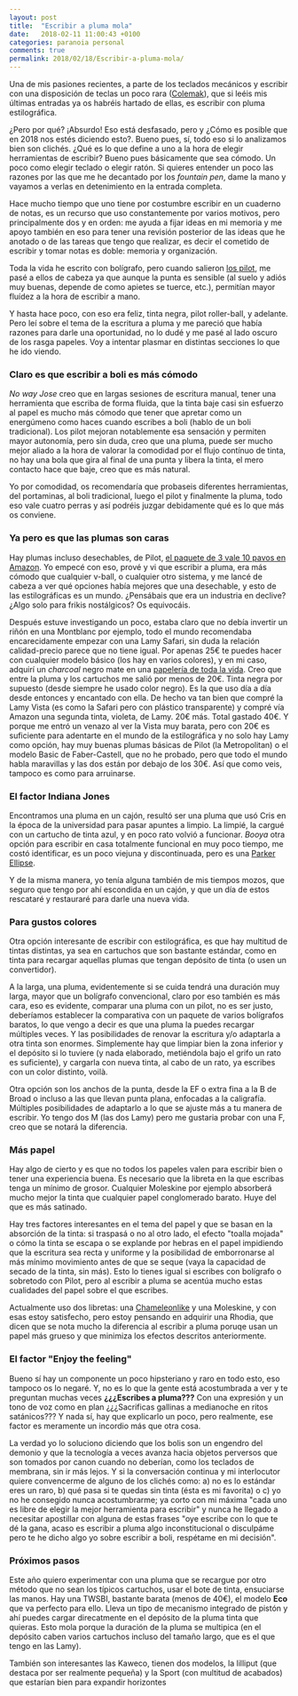 ```yaml
---
layout: post
title:  "Escribir a pluma mola"
date:   2018-02-11 11:00:43 +0100
categories: paranoia personal
comments: true
permalink: 2018/02/18/Escribir-a-pluma-mola/
---
```


Una de mis pasiones recientes, a parte de los teclados mecánicos y escribir con una disposición de teclas un poco rara ([Colemak](http://www.resistancefutile.com/2017/05/06/Transicionando-a-Colemak/)), que si leéis mis últimas entradas ya os habréis hartado de ellas, es escribir con pluma estilográfica.

¿Pero por qué? ¡Absurdo! Eso está desfasado, pero y ¿Cómo es posible que en 2018 nos estés diciendo esto?. Bueno pues, sí, todo eso si lo analizamos bien son clichés. ¿Qué es lo que define a uno a la hora de elegir herramientas de escribir? Bueno pues básicamente que sea cómodo. Un poco como elegir teclado o elegir ratón. Si quieres entender un poco las razones por las que me he decantado por los _fountain pen_, dame la mano y vayamos a verlas en detenimiento en la entrada completa.

<!--more-->

Hace mucho tiempo que uno tiene por costumbre escribir en un cuaderno de notas, es un recurso que uso constantemente por varios motivos, pero principalmente dos y en orden: me ayuda a fijar ideas en mi memoria y me apoyo también en eso para tener una revisión posterior de las ideas que he anotado o de las tareas que tengo que realizar, es decir el cometido de escribir y tomar notas es doble: memoria y organización.

Toda la vida he escrito con bolígrafo, pero cuando salieron [los pilot](http://pilotpen.us/categories/rolling-ball-pens/), me pasé a ellos de cabeza ya que aunque la punta es sensible (al suelo y adiós muy buenas, depende de como apietes se tuerce, etc.), permitían mayor fluídez a la hora de escribir a mano.

Y hasta hace poco, con eso era feliz, tinta negra, pilot roller-ball, y adelante. Pero leí sobre el tema de la escritura a pluma y me pareció que había razones para darle una oportunidad, no lo dudé y me pasé al lado oscuro de los rasga papeles. Voy a intentar plasmar en distintas secciones lo que he ido viendo.

### Claro es que escribir a boli es más cómodo

_No way Jose_ creo que en largas sesiones de escritura manual, tener una herramienta que escriba de forma fluida, que la tinta baje casi sin esfuerzo al papel es mucho más cómodo que tener que apretar como un energúmeno como haces cuando escribes a boli (hablo de un boli tradicional). Los pilot mejoran notablemente esa sensación y permiten mayor autonomía, pero sin duda, creo que una pluma, puede ser mucho mejor aliado a la hora de valorar la comodidad por el flujo contínuo de tinta, no hay una bola que gira al final de una punta y libera la tinta, el mero contacto hace que baje, creo que es más natural.

Yo por comodidad, os recomendaría que probaseis diferentes herramientas, del portaminas, al boli tradicional, luego el pilot y finalmente la pluma, todo eso vale cuatro perras y así podréis juzgar debidamente qué es lo que más os conviene.

### Ya pero es que las plumas son caras

Hay plumas incluso desechables, de Pilot, [el paquete de 3 vale 10 pavos en Amazon](https://www.amazon.es/Pilot-V-Pen-estilogr%C3%A1fica-desechable-unidades/dp/B002XZLVCG). Yo empecé con eso, prové y vi que escribir a pluma, era más cómodo que cualquier v-ball, o cualquier otro sistema, y me lancé de cabeza a ver qué opciones había mejores que una desechable, y esto de las estilográficas es un mundo. ¿Pensábais que era un industria en declive? ¿Algo solo para frikis nostálgicos? Os equivocáis.

Después estuve investigando un poco, estaba claro que no debía invertir un riñón en una Montblanc por ejemplo, todo el mundo recomendaba encarecidamente empezar con una Lamy Safari, sin duda la relación calidad-precio parece que no tiene igual. Por apenas 25€ te puedes hacer con cualquier modelo básico (los hay en varios colores), y en mi caso, adquirí un _charcoal_ negro mate en una [papelería de toda la vida](https://www.google.es/search?q=papeleria+yonder). Creo  que entre la pluma y los cartuchos me salió por menos de 20€. Tinta negra por supuesto (desde siempre he usado color negro). Es la que uso día a día desde entonces y encantado con ella. De hecho va tan bien que compré la Lamy Vista (es como la Safari pero con plástico transparente) y compré vía Amazon una segunda tinta, violeta, de Lamy. 20€ más. Total gastado 40€. Y porque me entró un venazo al ver la Vista muy barata, pero con 20€ es suficiente para adentarte en el mundo de la estilográfica y no solo hay Lamy como opción, hay muy buenas plumas básicas de Pilot (la Metropolitan) o el modelo Basic de Faber-Castell, que no he probado, pero que todo el mundo habla maravillas y las dos están por debajo de los 30€. Así que como veis, tampoco es como para arruinarse.

### El factor Indiana Jones

Encontramos una pluma en un cajón, resultó ser una pluma que usó Cris en la época de la universidad para pasar apuntes a limpio. La limpié, la cargué con un cartucho de tinta azul, y en poco rato volvió a funcionar. _Booya_ otra opción para escribir en casa totalmente funcional en muy poco tiempo, me costó identificar, es un poco viejuna y discontinuada, pero es una [Parker Ellipse](https://parkerpens.net/ellipse.html).

Y de la misma manera, yo tenía alguna también de mis tiempos mozos, que seguro que tengo por ahí escondida en un cajón, y que un día de estos rescataré y restauraré para darle una nueva vida.

### Para gustos colores

Otra opción interesante de escribir con estilográfica, es que hay multitud de tintas distintas, ya sea en cartuchos que son bastante estándar, como en tinta para recargar aquellas plumas que tengan depósito de tinta (o usen un convertidor).

A la larga, una pluma, evidentemente si se cuida tendrá una duración muy larga, mayor que un bolígrafo convencional, claro por eso también es más cara, eso es evidente, comparar una pluma con un pilot, no es ser justo, deberíamos establecer la comparativa con un paquete de varios bolígrafos baratos, lo que vengo a decir es que una pluma la puedes recargar múltiples veces. Y las posibilidades de renovar la escritura y/o adaptarla a otra tinta son enormes. Simplemente hay que limpiar bien la zona inferior y el depósito si lo tuviere (y nada elaborado, metiéndola bajo  el grifo un rato es suficiente), y cargarla con nueva tinta, al cabo de un rato, ya escribes con un color distinto, voilà.

Otra opción son los anchos de la punta, desde la EF o extra fina a la B de Broad o incluso a las que llevan punta plana, enfocadas a la caligrafía. Múltiples posibilidades de adaptarlo a lo que se ajuste más a tu manera de escribir. Yo tengo dos M (las dos Lamy) pero me gustaria probar con una F, creo que se notará la diferencia.

### Más papel

Hay algo de cierto y es que no todos los papeles valen para escribir bien o tener una experiencia buena. Es necesario que la libreta en la que escribas tenga un mínimo de grosor. Cualquier Moleskine por ejemplo absorberá mucho mejor la tinta que cualquier papel conglomerado barato. Huye del que es más satinado.

Hay tres factores interesantes en el tema del papel y que se basan en la absorción de la tinta: si traspasá o no al otro lado, el efecto "toalla mojada" o cómo la tinta se escapa o se explande por hebras en el papel impidiendo que la escritura sea recta y uniforme y la posibilidad de emborronarse al más mínimo movimiento antes de que se seque (vaya la capacidad de secado de la tinta, sin más). Esto lo tienes igual si escribes con bolígrafo o sobretodo con Pilot, pero al escribir a pluma se acentúa mucho estas cualidades del papel sobre el que escribes.

Actualmente uso dos libretas: una [Chameleonlike](http://www.chameleonlike.com/) y una Moleskine, y con esas estoy satisfecho, pero estoy pensando en adquirir una Rhodia, que dicen que se nota mucho la diferencia al escribir a pluma poruqe usan un papel más grueso y que minimiza los efectos descritos anteriormente.

### El factor "Enjoy the feeling"

Bueno sí hay un componente un poco hipsteriano y raro en todo esto, eso tampoco os lo negaré. Y, no es lo que la gente está acostumbrada a ver y te preguntan muchas veces **¿¿¿Escribes a pluma???** Con una expresión y un tono de voz como en plan ¿¿¿Sacrificas gallinas a medianoche en ritos satánicos??? Y nada sí, hay que explicarlo un poco, pero realmente, ese factor es meramente un incordio más que otra cosa.

La verdad yo lo soluciono diciendo que los bolis son un engendro del demonio y que la tecnología a veces avanza hacia objetos perversos que son tomados por canon cuando no deberían, como los teclados de membrana, sin ir más lejos. Y si la conversación continua y mi interlocutor quiere convencerme de alguno de los clichés como: a) no es lo estándar eres un raro, b) qué pasa si te quedas sin tinta (ésta es mi favorita) o c) yo no he consegido nunca acostumbrarme; ya corto con mi máxima "cada uno es libre de elegir la mejor herramienta para escribir" y nunca he llegado a necesitar apostillar con alguna de estas frases "oye escribe con lo que te dé la gana, acaso es escribir a pluma algo inconstitucional o disculpáme pero te he dicho algo yo sobre escribir a boli, respétame en mi decisión".

### Próximos pasos

Este año quiero experimentar con una pluma que se recargue por otro método que no sean los típicos cartuchos, usar el bote de tinta, ensuciarse las manos. Hay una TWSBI, bastante barata (menos de  40€), el modelo **Eco** que va perfecto para ello. Lleva un tipo de mecanismo integrado de pistón y ahí puedes cargar direcatmente en el depósito de la pluma tinta que quieras. Esto mola porque la duración de la pluma se multipica (en el depósito caben varios cartuchos incluso del tamaño largo, que es el que tengo en las Lamy).

También son interesantes las Kaweco, tienen dos modelos, la lilliput (que destaca por ser realmente pequeña) y la Sport (con multitud de acabados) que estarían bien para expandir horizontes